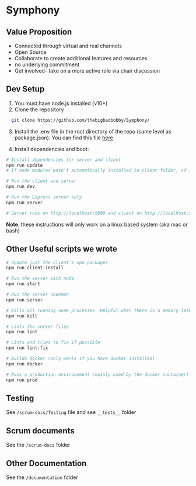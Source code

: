 # Symphony

## Value Proposition
- Connected through virtual and real channels
- Open Source
- Collaborate to create additional features and resources
- no underlying commitment
- Get involved- take on a more active role via chair discussion
## Dev Setup

1. You must have node.js installed (v10+)
2. Clone the repository

```bash
  git clone https://github.com/thebigbadbobby/Symphony/
```

3. Install the .env file in the root directory of the repo (same level as package.json). You can find this file [here](https://drive.google.com/drive/u/0/folders/1h9CU87eD4Zl5cfRoPP3CgqPF0SmlagkZ)

4. Install dependencies and boot:

```bash
# Install dependencies for server and client
npm run update
# If node_modules wasn't automatically installed in client folder, cd into client folderand run again.

# Run the client and server
npm run dev

# Run the Express server only
npm run server

# Server runs on http://localhost:5000 and client on http://localhost:3000
```

**Note**: these instructions will only work on a linux based system (aka mac or bash)

## Other Useful scripts we wrote

```bash
# Update just the client's npm packages
npm run client-install

# Run the server with node
npm run start

# Run the server nodemon
npm run server

# Kills all running node processes. Helpful when there is a memory leak
npm run kill

# Lints the server files
npm run lint

# Lints and tries to fix if possible
npm run lint:fix

# Builds docker (only works if you have docker installed)
npm run docker

# Runs a production environement (mainly used by the docker container)
npm run prod
```

## Testing

See `/scrum-docs/Testing` file and see `__tests__` folder

## Scrum documents

See the `/scrum-docs` folder

## Other Documentation

See the `/documentation` folder
